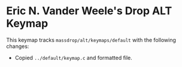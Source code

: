 # Eric N. Vander Weele's Drop ALT Keymap

This keymap tracks `massdrop/alt/keymaps/default` with the following changes:

* Copied `../default/keymap.c` and formatted file.
